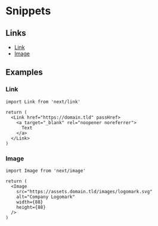 # Snippets

## Links

- [Link](https://nextjs.org/docs/api-reference/next/link)
- [Image](https://nextjs.org/docs/api-reference/next/image)

## Examples

### Link

```tsx
import Link from 'next/link'

return (
  <Link href="https://domain.tld" passHref>
    <a target="_blank" rel="noopener noreferrer">
      Text
    </a>
  </Link>
)
```

### Image

```tsx
import Image from 'next/image'

return (
  <Image
    src="https://assets.domain.tld/images/logomark.svg"
    alt="Company Logomark"
    width={88}
    height={88}
  />
)
```
